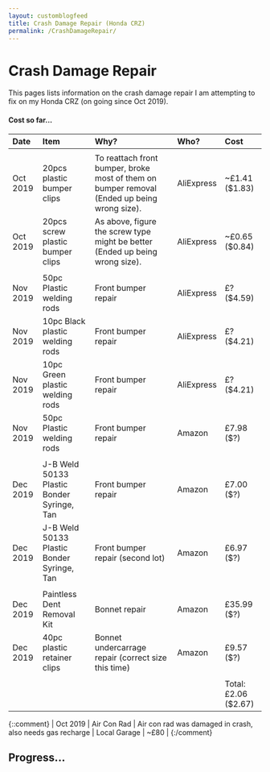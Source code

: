 ```yaml
---
layout: customblogfeed
title: Crash Damage Repair (Honda CRZ)
permalink: /CrashDamageRepair/
---
```


# Crash Damage Repair

This pages lists information on the crash damage repair I am attempting to fix on my Honda CRZ
(on going since Oct 2019).



#### Cost so far...

| Date | Item  | Why? | Who? | Cost | 
|:-----|:------|:-----|:------|:-----|
|  |  |  |  |  | 
| Oct 2019 | 20pcs plastic bumper clips | To reattach front bumper, broke most of them on bumper removal (Ended up being wrong size). | AliExpress | ~£1.41 ($1.83) |
| Oct 2019 | 20pcs screw plastic bumper clips | As above, figure the screw type might be better (Ended up being wrong size). | AliExpress | ~£0.65 ($0.84) |
|  |  |  |  |  | 
| Nov 2019 | 50pc Plastic welding rods | Front bumper repair | AliExpress | £? ($4.59) |
| Nov 2019 | 10pc Black plastic welding rods | Front bumper repair | AliExpress | £? ($4.21) |
| Nov 2019 | 10pc Green plastic welding rods | Front bumper repair | AliExpress | £? ($4.21) |
| Nov 2019 | 50pc Plastic welding rods | Front bumper repair | Amazon | £7.98 ($?) | 
|  |  |  |  |  | 
| Dec 2019 | J-B Weld 50133 Plastic Bonder Syringe, Tan | Front bumper repair | Amazon | £7.00 ($?) |
| Dec 2019 | J-B Weld 50133 Plastic Bonder Syringe, Tan | Front bumper repair (second lot) | Amazon | £6.97 ($?) |
|  |  |  |  |  | 
| Dec 2019 | Paintless Dent Removal Kit | Bonnet repair | Amazon | £35.99 ($?) |
| Dec 2019 | 40pc plastic retainer clips | Bonnet undercarrage repair (correct size this time) | Amazon | £9.57 ($?) |
|  |  |  |  |  | 
|  |  |  |  | Total: £2.06 ($2.67) | 

{::comment}
| Oct 2019 | Air Con Rad | Air con rad was damaged in crash, also needs gas recharge | Local Garage | ~£80 | 
{:/comment}


## Progress...
